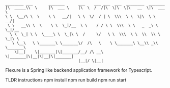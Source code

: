     ________ ___       _______      ___    ___ ___  ___  ________  _______
    |\  _____\\  \     |\  ___ \    |\  \  /  /|\  \|\  \|\   __  \|\  ___ \
    \ \  \__/\ \  \    \ \   __/|   \ \  \/  / | \  \\\  \ \  \|\  \ \   __/|
     \ \   __\\ \  \    \ \  \_|/__  \ \    / / \ \  \\\  \ \   _  _\ \  \_|/__
      \ \  \_| \ \  \____\ \  \_|\ \  /     \/   \ \  \\\  \ \  \\  \\ \  \_|\ \
       \ \__\   \ \_______\ \_______\/  /\   \    \ \_______\ \__\\ _\\ \_______\
        \|__|    \|_______|\|_______/__/ /\ __\    \|_______|\|__|\|__|\|_______|
                                    |__|/ \|__|

Flexure is a Spring like backend application framework for Typescript. 

TLDR instructions
    npm install
    npm run build
    npm run start
